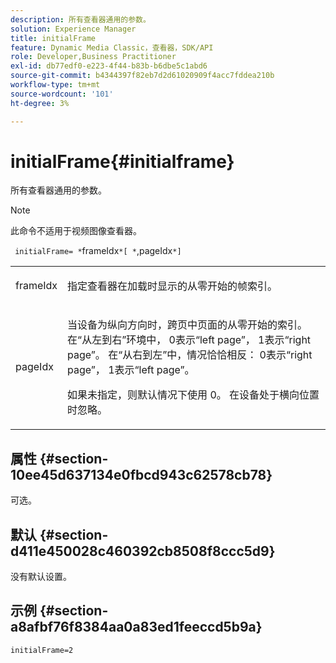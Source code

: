 ```yaml
---
description: 所有查看器通用的参数。
solution: Experience Manager
title: initialFrame
feature: Dynamic Media Classic，查看器，SDK/API
role: Developer,Business Practitioner
exl-id: db77edf0-e223-4f44-b83b-b6dbe5c1abd6
source-git-commit: b4344397f82eb7d2d61020909f4acc7fddea210b
workflow-type: tm+mt
source-wordcount: '101'
ht-degree: 3%

---
```


# initialFrame{#initialframe}

所有查看器通用的参数。

>[!NOTE]
>
>此命令不适用于视频图像查看器。

` initialFrame= *`frameIdx`*[ *`,pageIdx`*]`

<table id="table_9B98C97485DD4DEB8A6ECBCE8DF6B886"> 
 <tbody> 
  <tr> 
   <td colname="col1"> <p> <span class="codeph"> <span class="varname"> frameIdx</span> </span> </p> </td> 
   <td colname="col2"> <p> 指定查看器在加载时显示的从零开始的帧索引。 </p> </td> 
  </tr> 
  <tr> 
   <td colname="col1"> <p><span class="codeph"><span class="varname"> pageIdx</span></span> </p> </td> 
   <td colname="col2"> <p>当设备为纵向方向时，跨页中页面的从零开始的索引。 在“从左到右”环境中， <span class="codeph"> 0</span>表示“left page”， <span class="codeph"> 1</span>表示“right page”。 在“从右到左”中，情况恰恰相反：<span class="codeph"> 0</span>表示“right page”，<span class="codeph"> 1</span>表示“left page”。 </p> <p>如果未指定，则默认情况下使用<span class="codeph"> 0</span>。 在设备处于横向位置时忽略。 </p> </td> 
  </tr> 
 </tbody> 
</table>

## 属性 {#section-10ee45d637134e0fbcd943c62578cb78}

可选。

## 默认 {#section-d411e450028c460392cb8508f8ccc5d9}

没有默认设置。

## 示例 {#section-a8afbf76f8384aa0a83ed1feeccd5b9a}

```
initialFrame=2
```
